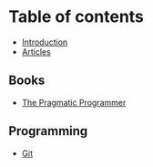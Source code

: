 # Table of contents

* [Introduction](README.md)
* [Articles](articles.md)

## Books

* [The Pragmatic Programmer](books/the-pragmatic-programmer.md)

## Programming

* [Git](programming/git.md)

